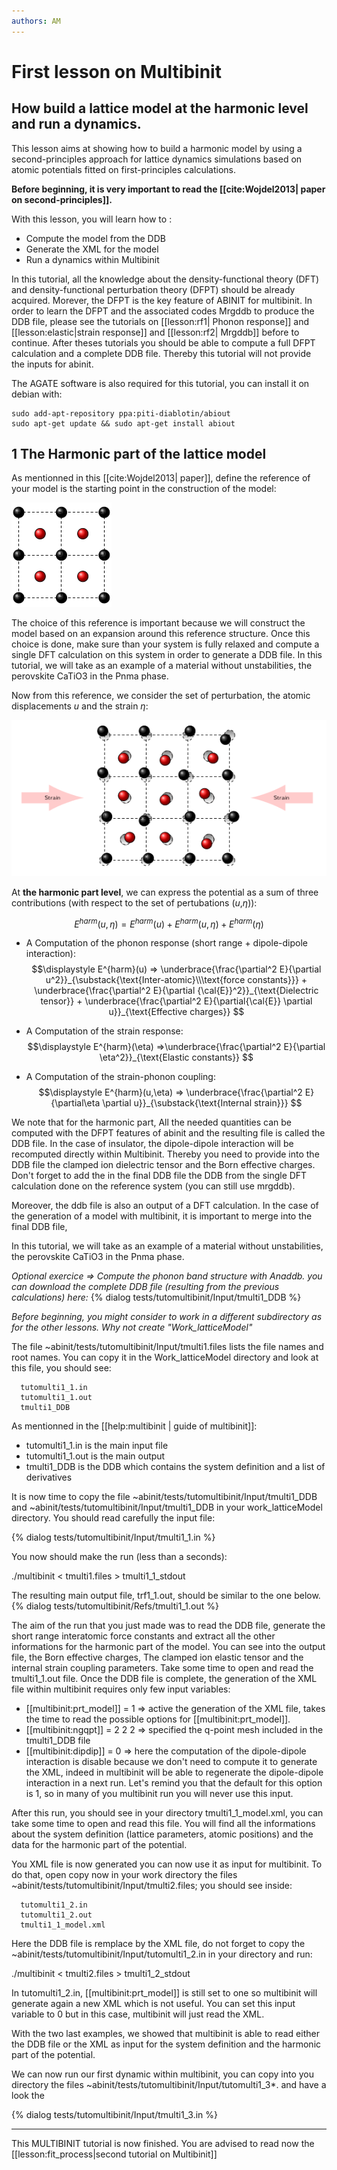 ```yaml
---
authors: AM
---
```


# First lesson on Multibinit

## How build a lattice model at the harmonic level and run a dynamics.  

This lesson aims at showing how to build a harmonic model by using a second-principles approach for lattice dynamics simulations based on atomic potentials fitted on first-principles calculations.

**Before beginning, it is very important to read the [[cite:Wojdel2013| paper on second-principles]].**

With this lesson, you will learn how to :

  * Compute the model from the DDB
  * Generate the XML for the model 
  * Run a dynamics within Multibinit

In this tutorial, all the knowledge about the density-functional theory (DFT) and  density-functional perturbation theory (DFPT) should be already acquired.
Morever, the DFPT is the key feature of ABINIT for multibinit. In order to learn  the DFPT and the associated codes Mrgddb to produce the DDB file,
please see the tutorials on [[lesson:rf1| Phonon response]] and [[lesson:elastic|strain response]] and [[lesson:rf2| Mrgddb]] before to continue.
After theses tutorials you should be able to compute a full DFPT calculation and a complete DDB file.
Thereby this tutorial will not provide the inputs for abinit.
  
The AGATE software is also required for this tutorial, you can install it on debian with:

    sudo add-apt-repository ppa:piti-diablotin/abiout
    sudo apt-get update && sudo apt-get install abiout

## 1 The Harmonic part of the lattice model

As mentionned in this [[cite:Wojdel2013| paper]], define the reference of your model is the starting point in the construction of the model:

![Schema 1](lattice_model_assets/reference.png)

The choice of this reference is important because we will construct the model based on an expansion around this reference structure.
Once this choice is done, make sure than your system is fully relaxed and compute a single DFT calculation on this system in order to generate a DDB file.
In this tutorial, we will take as an example of a material without unstabilities, the perovskite CaTiO3 in the Pnma phase.

Now from this reference, we consider the set of perturbation, the atomic displacements $u$ and the strain $\eta$:

![Schema 2](lattice_model_assets/deformation.png)

At **the harmonic part level**, we can express the potential as a sum of three contributions (with respect to the set of pertubations ($u$,$\eta$)):

  $$\displaystyle E^{harm}(u,\eta) =  E^{harm}(u) + E^{harm}(u,\eta) + E^{harm}(\eta)$$

  * A Computation of the phonon response (short range + dipole-dipole interaction):
      $$\displaystyle E^{harm}(u) => \underbrace{\frac{\partial^2 E}{\partial
          u^2}}_{\substack{\text{Inter-atomic}\\\text{force constants}}} +
     \underbrace{\frac{\partial^2 E}{\partial
          {\cal{E}}^2}}_{\text{Dielectric tensor}} +
      \underbrace{\frac{\partial^2 E}{\partial{\cal{E}} \partial u}}_{\text{Effective charges}} $$
  
  * A Computation of the strain response:
$$\displaystyle  E^{harm}(\eta) =>\underbrace{\frac{\partial^2 E}{\partial
            \eta^2}}_{\text{Elastic constants}} $$

  * A Computation of the strain-phonon coupling:
$$\displaystyle E^{harm}(u,\eta) =>
      \underbrace{\frac{\partial^2
            E}{\partial\eta \partial u}}_{\substack{\text{Internal strain}}} $$

We note that for the harmonic part, All the needed quantities can be computed with the DFPT features of abinit and the resulting file is called the DDB file.
In the case of insulator, the dipole-dipole interaction will be recomputed directly within Multibinit.
Thereby you need to provide into the DDB file the clamped ion dielectric tensor and the Born effective charges.
Don't forget to add the in the final DDB file the DDB from the single DFT calculation done on the reference system (you can still use mrgddb).

Moreover, the ddb file is also an output of a DFT calculation. In the case of the generation of a model with multibinit, it is important to merge into the final DDB file,

In this tutorial, we will take as an example of a material without unstabilities, the perovskite CaTiO3 in the Pnma phase.

*Optional exercice => Compute the phonon band structure with Anaddb. you can download the complete DDB file (resulting from the previous calculations) here:*
{% dialog tests/tutomultibinit/Input/tmulti1_DDB %}


*Before beginning, you might consider to work in a different subdirectory as
for the other lessons. Why not create "Work_latticeModel"*


The file ~abinit/tests/tutomultibinit/Input/tmulti1.files lists the file names and root names.
You can copy it in the Work_latticeModel directory and look at this file, you should see:

      tutomulti1_1.in
      tutomulti1_1.out
      tmulti1_DDB

As mentionned in the [[help:multibinit | guide of multibinit]]:

   * tutomulti1_1.in is the main input file
   * tutomulti1_1.out is the main output
   * tmulti1_DDB is the DDB which contains the system definition and a list of derivatives

It is now time to copy the file ~abinit/tests/tutomultibinit/Input/tmulti1_DDB and ~abinit/tests/tutomultibinit/Input/tmulti1_DDB in your work_latticeModel directory. 
You should read carefully the input file:

{% dialog tests/tutomultibinit/Input/tmulti1_1.in %}

You now should make the run (less than a seconds):

  ./multibinit < tmulti1.files > tmulti1_1_stdout

The resulting main output file, trf1_1.out, should be similar to the one below.
{% dialog tests/tutomultibinit/Refs/tmulti1_1.out %}


The aim of the run that you just made was to read the DDB file, generate the short range interatomic force constants and extract all the other informations for the harmonic part of the model.
You can see into the output file, the Born effective charges, The clamped ion elastic tensor and the internal strain coupling parameters. Take some time to open and read the tmulti1_1.out file.
Once the DDB file is complete, the generation of the XML file within multibinit requires only few input variables:

   * [[multibinit:prt_model]] = 1     => active the generation of the XML file, takes the time to read the possible options for [[multibinit:prt_model]].
   * [[multibinit:ngqpt]]    = 2 2 2 => specified the q-point mesh included in the tmulti1_DDB file
   * [[multibinit:dipdip]]   = 0     => here the computation of the dipole-dipole interaction is disable because we don't need to compute it to generate the XML, indeed in multibinit will be able to regenerate the dipole-dipole interaction in a next run. Let's remind you that the default for this option is 1, so in many of you multibinit run you will never use this input.

After this run, you should see in your directory tmulti1_1_model.xml, you can take some time to open and read this file. You will find all the informations about the system definition (lattice parameters, atomic positions) and the data for the harmonic part of the potential.

You XML file is now generated you can now use it as input for multibinit. To do that, open copy now in your work directory the files ~abinit/tests/tutomultibinit/Input/tmulti2.files; you should see inside:

      tutomulti1_2.in
      tutomulti1_2.out
      tmulti1_1_model.xml

Here the DDB file is remplace by the XML file, do not forget to copy the ~abinit/tests/tutomultibinit/Input/tutomulti1_2.in in your directory and run:

   ./multibinit < tmulti2.files > tmulti1_2_stdout
  
In tutomulti1_2.in, [[multibinit:prt_model]] is still set to one so multibinit will generate again a new XML which is not useful. You can set this input variable to 0 but in this case, multibinit will just read the XML.

With the two last examples, we showed that multibinit is able to read either the DDB file or the XML as input for the system definition and the harmonic part of the potential.

We can now run our first dynamic within multibinit, you can copy into you directory the files ~abinit/tests/tutomultibinit/Input/tutomulti1_3*. and have a look the

{% dialog tests/tutomultibinit/Input/tmulti1_3.in %}
  
* * *

This MULTIBINIT tutorial is now finished. You are advised to read now the [[lesson:fit_process|second tutorial on Multibinit]]
